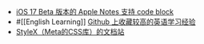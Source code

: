 - [iOS 17 Beta 版本的 Apple Notes 支持 code block](https://x.com/astraorsa/status/1703595038373204101?s=20)
- #[[English Learning]] [Github 上收藏较高的英语学习经验](https://byoungd.github.io/English-level-up-tips/#/)
- [StyleX（Meta的CSS库）的文档站](https://stylex-docusaurus.vercel.app)